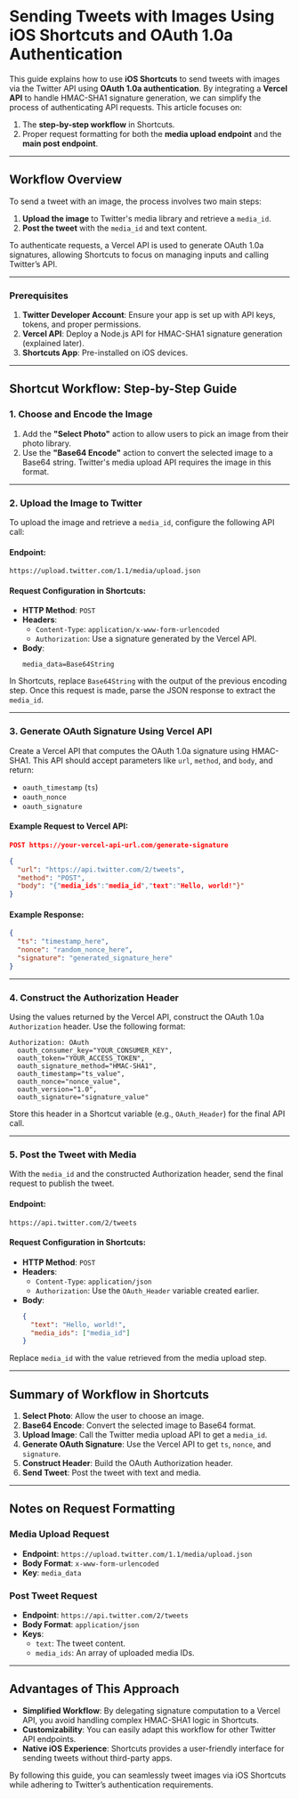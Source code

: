 
# Sending Tweets with Images Using iOS Shortcuts and OAuth 1.0a Authentication

This guide explains how to use **iOS Shortcuts** to send tweets with images via the Twitter API using **OAuth 1.0a authentication**. By integrating a **Vercel API** to handle HMAC-SHA1 signature generation, we can simplify the process of authenticating API requests. This article focuses on:
1. The **step-by-step workflow** in Shortcuts.
2. Proper request formatting for both the **media upload endpoint** and the **main post endpoint**.

---

## Workflow Overview

To send a tweet with an image, the process involves two main steps:  
1. **Upload the image** to Twitter's media library and retrieve a `media_id`.  
2. **Post the tweet** with the `media_id` and text content.

To authenticate requests, a Vercel API is used to generate OAuth 1.0a signatures, allowing Shortcuts to focus on managing inputs and calling Twitter’s API.

---

### Prerequisites
1. **Twitter Developer Account**: Ensure your app is set up with API keys, tokens, and proper permissions.
2. **Vercel API**: Deploy a Node.js API for HMAC-SHA1 signature generation (explained later).
3. **Shortcuts App**: Pre-installed on iOS devices.

---

## Shortcut Workflow: Step-by-Step Guide

### **1. Choose and Encode the Image**

1. Add the **"Select Photo"** action to allow users to pick an image from their photo library.  
2. Use the **"Base64 Encode"** action to convert the selected image to a Base64 string. Twitter's media upload API requires the image in this format.

---

### **2. Upload the Image to Twitter**

To upload the image and retrieve a `media_id`, configure the following API call:

#### Endpoint:
```
https://upload.twitter.com/1.1/media/upload.json
```

#### Request Configuration in Shortcuts:
- **HTTP Method**: `POST`  
- **Headers**:
  - `Content-Type`: `application/x-www-form-urlencoded`
  - `Authorization`: Use a signature generated by the Vercel API.
- **Body**:
  ```x-www-form-urlencoded
  media_data=Base64String
  ```

In Shortcuts, replace `Base64String` with the output of the previous encoding step. Once this request is made, parse the JSON response to extract the `media_id`.

---

### **3. Generate OAuth Signature Using Vercel API**

Create a Vercel API that computes the OAuth 1.0a signature using HMAC-SHA1. This API should accept parameters like `url`, `method`, and `body`, and return:
- `oauth_timestamp` (`ts`)
- `oauth_nonce`
- `oauth_signature`

#### Example Request to Vercel API:
```json
POST https://your-vercel-api-url.com/generate-signature

{
  "url": "https://api.twitter.com/2/tweets",
  "method": "POST",
  "body": "{"media_ids":"media_id","text":"Hello, world!"}"
}
```

#### Example Response:
```json
{
  "ts": "timestamp_here",
  "nonce": "random_nonce_here",
  "signature": "generated_signature_here"
}
```

---

### **4. Construct the Authorization Header**

Using the values returned by the Vercel API, construct the OAuth 1.0a `Authorization` header. Use the following format:
```
Authorization: OAuth 
  oauth_consumer_key="YOUR_CONSUMER_KEY", 
  oauth_token="YOUR_ACCESS_TOKEN", 
  oauth_signature_method="HMAC-SHA1", 
  oauth_timestamp="ts_value", 
  oauth_nonce="nonce_value", 
  oauth_version="1.0", 
  oauth_signature="signature_value"
```

Store this header in a Shortcut variable (e.g., `OAuth_Header`) for the final API call.

---

### **5. Post the Tweet with Media**

With the `media_id` and the constructed Authorization header, send the final request to publish the tweet.

#### Endpoint:
```
https://api.twitter.com/2/tweets
```

#### Request Configuration in Shortcuts:
- **HTTP Method**: `POST`  
- **Headers**:
  - `Content-Type`: `application/json`
  - `Authorization`: Use the `OAuth_Header` variable created earlier.
- **Body**:
  ```json
  {
    "text": "Hello, world!",
    "media_ids": ["media_id"]
  }
  ```

Replace `media_id` with the value retrieved from the media upload step.

---

## Summary of Workflow in Shortcuts

1. **Select Photo**: Allow the user to choose an image.  
2. **Base64 Encode**: Convert the selected image to Base64 format.  
3. **Upload Image**: Call the Twitter media upload API to get a `media_id`.  
4. **Generate OAuth Signature**: Use the Vercel API to get `ts`, `nonce`, and `signature`.  
5. **Construct Header**: Build the OAuth Authorization header.  
6. **Send Tweet**: Post the tweet with text and media.

---

## Notes on Request Formatting

### Media Upload Request
- **Endpoint**: `https://upload.twitter.com/1.1/media/upload.json`  
- **Body Format**: `x-www-form-urlencoded`  
- **Key**: `media_data`

### Post Tweet Request
- **Endpoint**: `https://api.twitter.com/2/tweets`  
- **Body Format**: `application/json`  
- **Keys**:
  - `text`: The tweet content.
  - `media_ids`: An array of uploaded media IDs.

---

## Advantages of This Approach
- **Simplified Workflow**: By delegating signature computation to a Vercel API, you avoid handling complex HMAC-SHA1 logic in Shortcuts.  
- **Customizability**: You can easily adapt this workflow for other Twitter API endpoints.  
- **Native iOS Experience**: Shortcuts provides a user-friendly interface for sending tweets without third-party apps.

By following this guide, you can seamlessly tweet images via iOS Shortcuts while adhering to Twitter’s authentication requirements.
